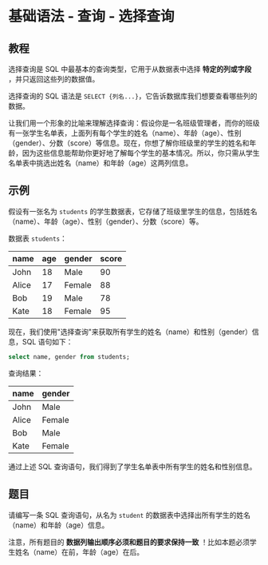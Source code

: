 # 基础语法 - 查询 - 选择查询

## 教程

选择查询是 SQL 中最基本的查询类型，它用于从数据表中选择 **特定的列或字段** ，并只返回这些列的数据值。

选择查询的 SQL 语法是 `SELECT {列名...}`，它告诉数据库我们想要查看哪些列的数据。

让我们用一个形象的比喻来理解选择查询：假设你是一名班级管理者，而你的班级有一张学生名单表，上面列有每个学生的姓名（name）、年龄（age）、性别（gender）、分数（score）等信息。现在，你想了解你班级里的学生的姓名和年龄，因为这些信息能帮助你更好地了解每个学生的基本情况。所以，你只需从学生名单表中挑选出姓名（name）和年龄（age）这两列信息。



## 示例
假设有一张名为 `students` 的学生数据表，它存储了班级里学生的信息，包括姓名（name）、年龄（age）、性别（gender）、分数（score）等。

数据表 `students`：

|   name   | age | gender | score |
|----------|-----|--------|-------|
|   John   | 18  |   Male |  90   |
|   Alice  | 17  | Female |  88   |
|   Bob    | 19  |   Male |  78   |
|   Kate   | 18  | Female |  95   |



现在，我们使用"选择查询"来获取所有学生的姓名（name）和性别（gender）信息，SQL 语句如下：

```sql
select name, gender from students;
```



查询结果：

|   name   | gender |
|----------|--------|
|   John   |   Male |
|   Alice  | Female |
|   Bob    |   Male |
|   Kate   | Female |



通过上述 SQL 查询语句，我们得到了学生名单表中所有学生的姓名和性别信息。



## 题目

请编写一条 SQL 查询语句，从名为 `student` 的数据表中选择出所有学生的姓名（name）和年龄（age）信息。

注意，所有题目的 **数据列输出顺序必须和题目的要求保持一致** ！比如本题必须学生姓名（name）在前，年龄（age）在后。
